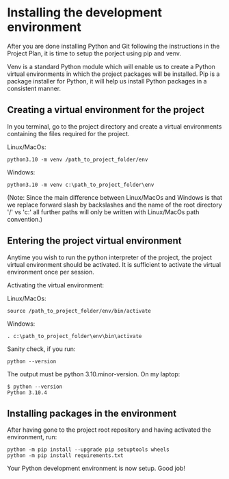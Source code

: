 # Installing the development environment

After you are done installing Python and Git following the instructions in the Project Plan, it is time to setup the porject using pip and venv.

Venv is a standard Python module which will enable us to create a Python virtual environments in which the project packages will be installed.
Pip is a package installer for Python, it will help us install Python packages in a consistent manner.

## Creating a virtual environment for the project

In you terminal, go to the project directory and create a virtual environments containing the files required for the project.

Linux/MacOs:

```console
python3.10 -m venv /path_to_project_folder/env
```

Windows:

```console
python3.10 -m venv c:\path_to_project_folder\env
```

(Note: Since the main difference between Linux/MacOs and Windows is that we replace forward slash by backslashes and the name of the root directory '/' vs 'c:\' all further paths will only be written with Linux/MacOs path convention.)

## Entering the project virtual environment

Anytime you wish to run the python interpreter of the project, the project virtual environment should be activated. It is sufficient to activate the virtual environment once per session.

Activating the virtual environment:

Linux/MacOs:

```console
source /path_to_project_folder/env/bin/activate
```

Windows:

```console
. c:\path_to_project_folder\env\bin\activate
```

Sanity check, if you run:

```console
python --version
```

The output must be python 3.10.minor-version.
On my laptop:

```console
$ python --version
Python 3.10.4
```

## Installing packages in the environment

After having gone to the project root repository and having activated the environment, run:

```console
python -m pip install --upgrade pip setuptools wheels
python -m pip install requirements.txt
```

Your Python development environment is now setup. Good job!
